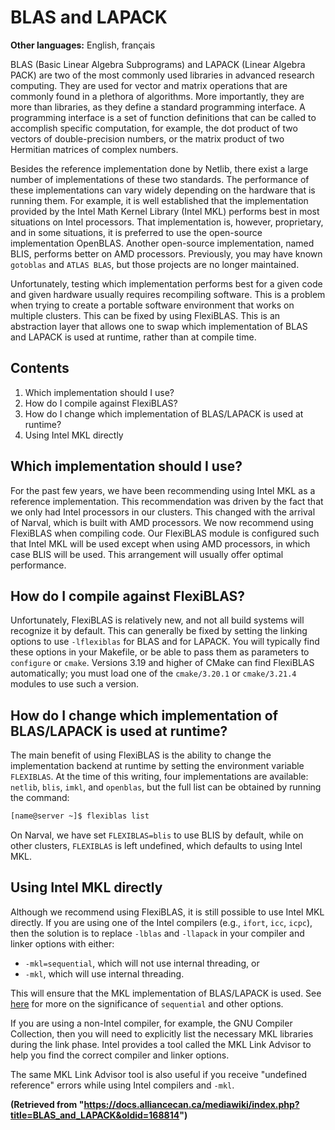 # BLAS and LAPACK

**Other languages:** English, français

BLAS (Basic Linear Algebra Subprograms) and LAPACK (Linear Algebra PACK) are two of the most commonly used libraries in advanced research computing. They are used for vector and matrix operations that are commonly found in a plethora of algorithms. More importantly, they are more than libraries, as they define a standard programming interface. A programming interface is a set of function definitions that can be called to accomplish specific computation, for example, the dot product of two vectors of double-precision numbers, or the matrix product of two Hermitian matrices of complex numbers.

Besides the reference implementation done by Netlib, there exist a large number of implementations of these two standards. The performance of these implementations can vary widely depending on the hardware that is running them. For example, it is well established that the implementation provided by the Intel Math Kernel Library (Intel MKL) performs best in most situations on Intel processors. That implementation is, however, proprietary, and in some situations, it is preferred to use the open-source implementation OpenBLAS. Another open-source implementation, named BLIS, performs better on AMD processors. Previously, you may have known `gotoblas` and `ATLAS BLAS`, but those projects are no longer maintained.

Unfortunately, testing which implementation performs best for a given code and given hardware usually requires recompiling software. This is a problem when trying to create a portable software environment that works on multiple clusters. This can be fixed by using FlexiBLAS. This is an abstraction layer that allows one to swap which implementation of BLAS and LAPACK is used at runtime, rather than at compile time.


## Contents

1. Which implementation should I use?
2. How do I compile against FlexiBLAS?
3. How do I change which implementation of BLAS/LAPACK is used at runtime?
4. Using Intel MKL directly


## Which implementation should I use?

For the past few years, we have been recommending using Intel MKL as a reference implementation. This recommendation was driven by the fact that we only had Intel processors in our clusters. This changed with the arrival of Narval, which is built with AMD processors. We now recommend using FlexiBLAS when compiling code. Our FlexiBLAS module is configured such that Intel MKL will be used except when using AMD processors, in which case BLIS will be used. This arrangement will usually offer optimal performance.


## How do I compile against FlexiBLAS?

Unfortunately, FlexiBLAS is relatively new, and not all build systems will recognize it by default. This can generally be fixed by setting the linking options to use `-lflexiblas` for BLAS and for LAPACK. You will typically find these options in your Makefile, or be able to pass them as parameters to `configure` or `cmake`. Versions 3.19 and higher of CMake can find FlexiBLAS automatically; you must load one of the `cmake/3.20.1` or `cmake/3.21.4` modules to use such a version.


## How do I change which implementation of BLAS/LAPACK is used at runtime?

The main benefit of using FlexiBLAS is the ability to change the implementation backend at runtime by setting the environment variable `FLEXIBLAS`. At the time of this writing, four implementations are available: `netlib`, `blis`, `imkl`, and `openblas`, but the full list can be obtained by running the command:

```bash
[name@server ~]$ flexiblas list
```

On Narval, we have set `FLEXIBLAS=blis` to use BLIS by default, while on other clusters, `FLEXIBLAS` is left undefined, which defaults to using Intel MKL.


## Using Intel MKL directly

Although we recommend using FlexiBLAS, it is still possible to use Intel MKL directly. If you are using one of the Intel compilers (e.g., `ifort`, `icc`, `icpc`), then the solution is to replace `-lblas` and `-llapack` in your compiler and linker options with either:

*   `-mkl=sequential`, which will not use internal threading, or
*   `-mkl`, which will use internal threading.

This will ensure that the MKL implementation of BLAS/LAPACK is used. See [here](link_to_more_info_needed) for more on the significance of `sequential` and other options.

If you are using a non-Intel compiler, for example, the GNU Compiler Collection, then you will need to explicitly list the necessary MKL libraries during the link phase. Intel provides a tool called the MKL Link Advisor to help you find the correct compiler and linker options.

The same MKL Link Advisor tool is also useful if you receive "undefined reference" errors while using Intel compilers and `-mkl`.


**(Retrieved from "https://docs.alliancecan.ca/mediawiki/index.php?title=BLAS_and_LAPACK&oldid=168814")**
